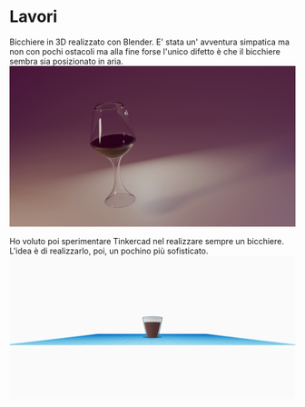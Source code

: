 # Lavori

Bicchiere in 3D realizzato con Blender. E' stata un' avventura simpatica ma non con pochi ostacoli ma alla fine forse l'unico difetto è che il bicchiere sembra sia posizionato in aria.
![Foto](bicchiere/bicchiere.jpg)




Ho voluto poi sperimentare Tinkercad nel realizzare sempre un bicchiere. L'idea è di realizzarlo, poi, un pochino più sofisticato.
 ![Foto](bicchiere/tink.bicchiere.jpg)